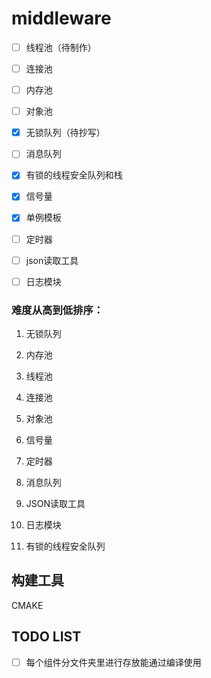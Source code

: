 # middleware

- [ ] 线程池（待制作）

- [ ] 连接池

- [ ] 内存池

- [ ] 对象池

- [x] 无锁队列（待抄写）

- [ ] 消息队列

- [x] 有锁的线程安全队列和栈

- [x] 信号量

- [x] 单例模板

- [ ] 定时器

- [ ] json读取工具

- [ ] 日志模块



### 难度从高到低排序：

1. 无锁队列
2. 内存池

3. 线程池

4. 连接池

5. 对象池

6. 信号量

7. 定时器

8. 消息队列

9. JSON读取工具

10. 日志模块

11. 有锁的线程安全队列




## 构建工具

CMAKE





## TODO LIST

- [ ] 每个组件分文件夹里进行存放能通过编译使用
